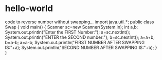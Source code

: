 # hello-world
code to reverse number without swapping...
 import java.util.*;
 public class Swap
 {   void main()
    {
     Scanner sc=new Scanner(System.in);
     int a,b;
     System.out.println("Enter the FIRST Number:");
     a=sc.nextInt();
     System.out.println("ENTER the SECOND number:");
     b=sc.nextInt();
     a=a+b;
     b=a-b;
     a=a-b;
     System.out.println("FIRST NUMBER AFTER SWAPPING IS:"+a);
     System.out.println("SECOND NUMBER AFTER SWAPPING IS:"+b);
    }
 }
     
     

